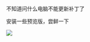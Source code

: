 不知道问什么电脑不能更新补丁了

安装一些预览版，尝鲜一下

![](https://cdn.jsdelivr.net/gh/xx025/cloudimg/img/20210206211951.png)